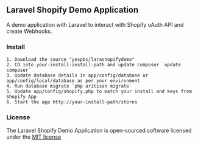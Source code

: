 ## Laravel Shopify Demo Application

A demo application with Laravel to interact with Shopify oAuth API and create Webhooks.

### Install
	
	1. Download the source "yespbs/larashopifydemo"
	2. CD into your-install-install-path and update composer `update composer`
	3. Update database details in app/config/database or app/config/local/database as per your environment
	4. Run database migrate `php aritisan migrate`
	5. Update app/config/shopify.php to match your install and keys from Shopify App
	6. Start the app http://your-install-path/stores

### License

The Laravel Shopify Demo Application is open-sourced software licensed under the [MIT license](http://opensource.org/licenses/MIT)
